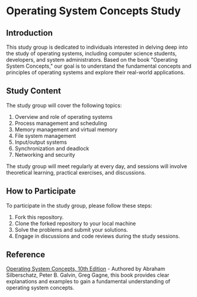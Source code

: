 # Operating System Concepts Study
## Introduction

This study group is dedicated to individuals interested in delving deep into the study of operating systems, including computer science students, developers, and system administrators. Based on the book "Operating System Concepts," our goal is to understand the fundamental concepts and principles of operating systems and explore their real-world applications.

## Study Content
The study group will cover the following topics:
1. Overview and role of operating systems
2. Process management and scheduling
3. Memory management and virtual memory
4. File system management
5. Input/output systems
6. Synchronization and deadlock
7. Networking and security

The study group will meet regularly at every day, and sessions will involve theoretical learning, practical exercises, and discussions.

## How to Participate
To participate in the study group, please follow these steps:

1. Fork this repository.
2. Clone the forked repository to your local machine
3. Solve the problems and submit your solutions.
4. Engage in discussions and code reviews during the study sessions.

## Reference
[Operating System Concepts, 10th Edition](https://www.os-book.com/OS10/index.html) - Authored by Abraham Silberschatz, Peter B. Galvin, Greg Gagne, this book provides clear explanations and examples to gain a fundamental understanding of operating system concepts.

